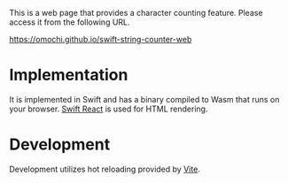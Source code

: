 This is a web page that provides a character counting feature.
Please access it from the following URL.

https://omochi.github.io/swift-string-counter-web

# Implementation

It is implemented in Swift and has a binary compiled to Wasm that runs on your browser.
[Swift React](https://github.com/omochi/swift-react) is used for HTML rendering.

# Development

Development utilizes hot reloading provided by [Vite](https://vitejs.dev).

